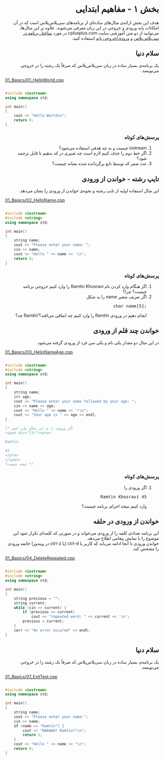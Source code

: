 
<div dir="rtl">
	<h1>بخش ۱ - مفاهیم ابتدایی</h1>
	<p>هدف این بخش ارائه‌ی مثال‌های ساده‌ای از برنامه‌های سی‌پلاس‌پلاس است که در آن امکانات پایه ورودی و خروجی در این زبان معرفی می‌شوند. علاوه بر این مثال‌ها، می‌توانید از دو متن آموزشی سایت cplusplus.com در مورد <a href="http://www.cplusplus.com/doc/tutorial/program_structure/">ساختار برنامه در سی‌پلاس‌پلاس</a> و <a href="http://www.cplusplus.com/doc/tutorial/basic_io/">ورودی/خروجی پایه</a> استفاده کنید.</p>
</div>
		<div dir="rtl"><h2>سلام دنیا</h2>
<p>
یک برنامه‌ی بسیار ساده در زبان سی‌پلاس‌پلاس که صرفاً یک رشته را در خروجی می‌نویسد.
</p>
</div>
<a href="01_HelloWorld.cpp">01_Basics/01_HelloWorld.cpp</a>

```c++

#include <iostream>
using namespace std;

int main()
{
	cout << "Hello World\n";
	return 0;
}
```

<div dir="rtl"><h3>پرسش‌های کوتاه</h3><ol><li>iostream چیست و به چه هدفی استفاده می‌شود؟</li><li>اگر خط دوم را حذف کنیم لازم است چه تغییری در کد بدهیم تا قابل ترجمه شود؟</li><li>عدد صفر که توسط تابع برگردانده شده نشانه چیست؟</li></ol>
</div><div dir="rtl"><h2>تایپ رشته - خواندن از ورودی</h2>
<p>
این مثال استفاده اولیه از تایپ رشته و نحوه‌ی خواندن از ورودی را نشان می‌دهد.
</p>
</div>
<a href="02_HelloName.cpp">01_Basics/02_HelloName.cpp</a>

```c++

#include <iostream>
#include <string>
using namespace std;

int main()
{
	string name;
	cout << "Please enter your name: ";
	cin >> name;
	cout << "Hello " << name << '\n';
	return 0;
}
```

<div dir="rtl"><h3>پرسش‌های کوتاه</h3><ol><li>اگر هنگام وارد کردن نام Ramtin Khosravi را وارد کنیم خروجی برنامه چیست؟ چرا؟</li><li>اگر تعریف متغیر name را به شکل <pre dir="ltr">char name[5];</pre> انجام دهیم در ورودی Ramtin را وارد کنیم چه اتفاقی می‌افتد؟ ًRamtin چه؟</li></ol>
</div><div dir="rtl"><h2>خواندن چند قلم از ورودی</h2>
<p>
در این مثال دو مقدار یکی نام و یکی سن فرد از ورودی گرفته می‌شود.
</p>
</div>
<a href="03_HelloNameAge.cpp">01_Basics/03_HelloNameAge.cpp</a>

```c++

#include <iostream>
#include <string>
using namespace std;

int main()
{
	string name;
	int age;
	cout << "Please enter your name followed by your age: ";
	cin >> name >> age;
	cout << "Hello " << name << "!\n";
	cout << "Your age is " << age << endl;
}

/* اگر ورودی را به این شکل وارد کنیم
<span dir="ltr"><pre>

Ramtin

45
</pre>
</span>
نتیجه چیست؟ */
```

<div dir="rtl"><h3>پرسش‌های کوتاه</h3><ol><li>اگر ورودی را <span dir="ltr"><pre>Ramtin Khosravi 45</pre></span> وارد کنیم نتیجه اجرای برنامه چیست؟</li></ol>
</div><div dir="rtl"><h2>خواندن از ورودی در حلقه</h2>
<p>
این برنامه تعدادی کلمه را از ورودی می‌خواند و در صورتی که کلمه‌ای تکرار شود این موضوع را با نمایش پیغامی اطلاع می‌دهد.<br/>خواندن ورودی تا آنجا ادامه می‌یابد که کاربر با ctrl-d (یا ctrl-z در ویندوز) خاتمه ورودی را مشخص کند.
</p>
</div>
<a href="04_DeleteRepeated.cpp">01_Basics/04_DeleteRepeated.cpp</a>

```c++

#include <iostream>
#include <string>
using namespace std;

int main()
{
	string previous = "";
	string current;
	while (cin >> current) {
		if (previous == current)
			cout << "repeated word: " << current << '\n';
		previous = current;
	}
	cerr << "An error occured" << endl;
}
```

<div dir="rtl"><h2>سلام دنیا</h2>
<p>
یک برنامه‌ی بسیار ساده در زبان سی‌پلاس‌پلاس که صرفاً یک رشته را در خروجی می‌نویسد.
</p>
</div>
<a href="07_ExitTest.cpp">01_Basics/07_ExitTest.cpp</a>

```c++

#include <iostream>
using namespace std;

int main()
{
	string name;
	cout << "Please enter your name:";
	cin >> name;
	if (name == "Ramtin") {
		cout << "NAAAAH! Ramtin?!\n";
		return 1;
	}
	cout << "Hello " << name << "\n";
	return 0;
}
```

